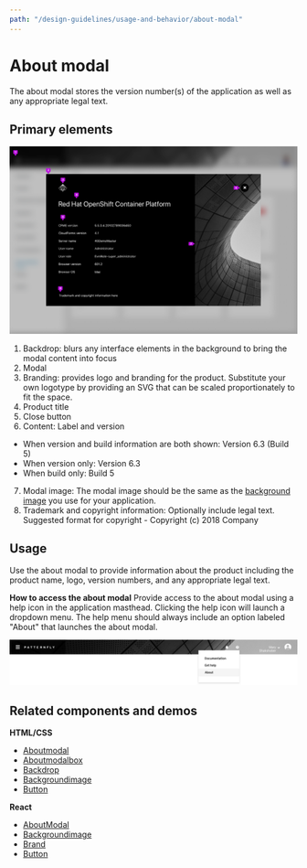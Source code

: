 ```yaml
---
path: "/design-guidelines/usage-and-behavior/about-modal"
---
```

# About modal
The about modal stores the version number(s) of the application as well as any appropriate legal text.

## Primary elements

![Modal](img/about-modal.png)

1. Backdrop: blurs any interface elements in the background to bring the modal content into focus
2. Modal
3. Branding: provides logo and branding for the product. Substitute your own logotype by providing an SVG that can be scaled proportionately to fit the space.
4. Product title
5. Close button
6. Content: Label and version
  * When version and build information are both shown: Version 6.3 (Build 5)
  * When version only: Version 6.3
  * When build only: Build 5
7. Modal image: The modal image should be the same as the [background image](/documentation/react/components/backgroundimage) you use for your application.
8. Trademark and copyright information: Optionally include legal text. Suggested format for copyright -  Copyright (c) 2018 Company

## Usage
Use the about modal to provide information about the product including the product name, logo, version numbers, and any appropriate legal text.

**How to access the about modal**
Provide access to the about modal using a help icon in the application masthead. Clicking the help icon will launch a dropdown menu. The help menu should always include an option labeled "About" that launches the about modal.

![About modal menu](img/about-dropdown.png)

<!--Learn more about how to create and organize a masthead in the [masthead design guidelines](/design-guidelines/usage-and-behavior/).-->

## Related components and demos
**HTML/CSS**
* [Aboutmodal](/documentation/core/demos/aboutmodal)
* [Aboutmodalbox](/documentation/core/components/aboutmodalbox)
* [Backdrop](/documentation/core/components/backdrop)
* [Backgroundimage](/documentation/core/components/backgroundimage)
* [Button](/documentation/core/components/button)

**React**
* [AboutModal](/documentation/react/components/aboutmodal)
* [Backgroundimage](/documentation/react/components/backgroundimage)
* [Brand](/documentation/react/components/brand)
* [Button](/documentation/react/components/button)
